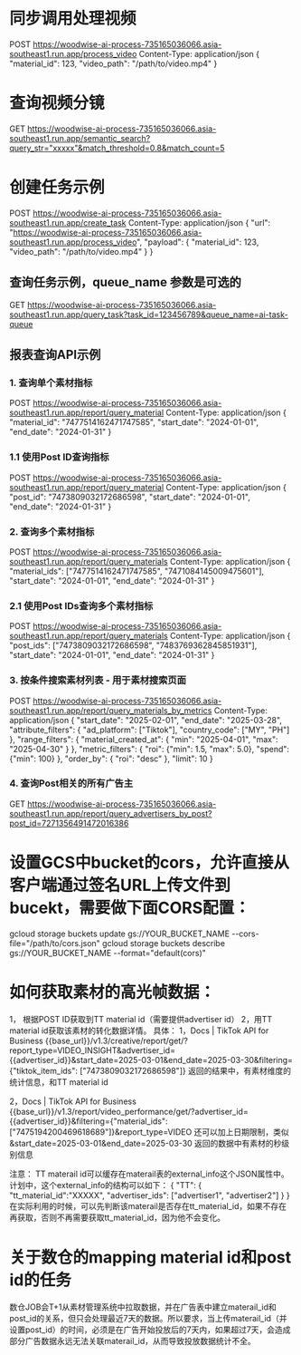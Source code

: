 # 同步调用处理视频
POST https://woodwise-ai-process-735165036066.asia-southeast1.run.app/process_video
Content-Type: application/json
{
    "material_id": 123,
    "video_path": "/path/to/video.mp4"
}

# 查询视频分镜
GET https://woodwise-ai-process-735165036066.asia-southeast1.run.app/semantic_search?query_str="xxxxx"&match_threshold=0.8&match_count=5

# 创建任务示例
POST https://woodwise-ai-process-735165036066.asia-southeast1.run.app/create_task
Content-Type: application/json
{
    "url": "https://woodwise-ai-process-735165036066.asia-southeast1.run.app/process_video",
    "payload": {
        "material_id": 123,
        "video_path": "/path/to/video.mp4"
    }
}

## 查询任务示例，queue_name 参数是可选的
GET https://woodwise-ai-process-735165036066.asia-southeast1.run.app/query_task?task_id=123456789&queue_name=ai-task-queue



## 报表查询API示例

### 1. 查询单个素材指标
POST https://woodwise-ai-process-735165036066.asia-southeast1.run.app/report/query_material
Content-Type: application/json
{
    "material_id": "7477514162471747585",
    "start_date": "2024-01-01",
    "end_date": "2024-01-31"
}

### 1.1 使用Post ID查询指标
POST https://woodwise-ai-process-735165036066.asia-southeast1.run.app/report/query_material
Content-Type: application/json
{
    "post_id": "7473809032172686598",
    "start_date": "2024-01-01",
    "end_date": "2024-01-31"
}

### 2. 查询多个素材指标
POST https://woodwise-ai-process-735165036066.asia-southeast1.run.app/report/query_materials
Content-Type: application/json
{
    "material_ids": ["7477514162471747585", "7471084145009475601"],
    "start_date": "2024-01-01",
    "end_date": "2024-01-31"
}

### 2.1 使用Post IDs查询多个素材指标
POST https://woodwise-ai-process-735165036066.asia-southeast1.run.app/report/query_materials
Content-Type: application/json
{
    "post_ids": ["7473809032172686598", "7483769362845851931"],
    "start_date": "2024-01-01",
    "end_date": "2024-01-31"
}

### 3. 按条件搜索素材列表 - 用于素材搜索页面
POST https://woodwise-ai-process-735165036066.asia-southeast1.run.app/report/query_materials_by_metrics
Content-Type: application/json
{
    "start_date": "2025-02-01",
    "end_date": "2025-03-28",
    "attribute_filters": {
        "ad_platform": ["Tiktok"],
        "country_code": ["MY", "PH"]
    },
    "range_filters": {
        "material_created_at": {
            "min": "2025-04-01",
            "max": "2025-04-30"
        }
    },
    "metric_filters": {
        "roi": {"min": 1.5, "max": 5.0},
        "spend": {"min": 100}
    },
    "order_by": {
        "roi": "desc"
    },
    "limit": 10
}

### 4. 查询Post相关的所有广告主
GET https://woodwise-ai-process-735165036066.asia-southeast1.run.app/report/query_advertisers_by_post?post_id=7271356491472016386



# 设置GCS中bucket的cors，允许直接从客户端通过签名URL上传文件到bucekt，需要做下面CORS配置：
gcloud storage buckets update gs://YOUR_BUCKET_NAME --cors-file="/path/to/cors.json"
gcloud storage buckets describe gs://YOUR_BUCKET_NAME --format="default(cors)"



# 如何获取素材的高光帧数据：
1， 根据POST ID获取到TT material id（需要提供advertiser id）
2，用TT material id获取该素材的转化数据详情。
具体：
1，Docs | TikTok API for Business
{{base_url}}/v1.3/creative/report/get/?report_type=VIDEO_INSIGHT&advertiser_id={{advertiser_id}}&start_date=2025-03-01&end_date=2025-03-30&filtering={"tiktok_item_ids": ["7473809032172686598"]}
返回的结果中，有素材维度的统计信息，和TT material id

2，Docs | TikTok API for Business
{{base_url}}/v1.3/report/video_performance/get/?advertiser_id={{advertiser_id}}&filtering={"material_ids": ["7475194200469618689"]}&report_type=VIDEO
还可以加上日期限制，类似&start_date=2025-03-01&end_date=2025-03-30
返回的数据中有素材的秒级别信息

注意：
TT materail id可以缓存在materail表的external_info这个JSON属性中。
计划中，这个external_info的结构可以如下：
{
    "TT": {
        "tt_material_id":"XXXXX", 
        "advertiser_ids": ["advertiser1", "advertiser2"]
    }
}
在实际利用的时候，可以先判断该materail是否存在tt_material_id，如果不存在再获取，否则不再需要获取tt_material_id，因为他不会变化。


# 关于数仓的mapping material id和post id的任务
数仓JOB会T+1从素材管理系统中拉取数据，并在广告表中建立materail_id和post_id的关系，但只会处理最近7天的数据。所以要求，当上传materail_id（并设置post_id）的时间，必须是在广告开始投放后的7天内，如果超过7天，会造成部分广告数据永远无法关联materail_id，从而导致投放数据统计不全。
